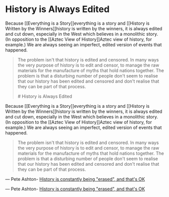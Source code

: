 # History is Always Edited

Because [[Everything is a Story]]everything is a story</a> and [[History is Written by the Winners]]history is written by the winners</a>, it is always edited and cut down, especially in the West which believes in a monolithic story. (In opposition to the [[Aztec View of History]]Aztec view</a> of history, for example.) We are always seeing an imperfect, edited version of events that happened.

> <div>
>
> The problem isn't that history is edited and censored. In many ways the very purpose of history is to edit and censor, to manage the raw materials for the manufacture of myths that hold nations together. The problem is that a disturbing number of people don't seem to realise that our history has been edited and censored and don't realise that they can be part of that process.
>
> </div># History is Always Edited

Because [[Everything is a Story]]everything is a story</a> and [[History is Written by the Winners]]history is written by the winners</a>, it is always edited and cut down, especially in the West which believes in a monolithic story. (In opposition to the [[Aztec View of History]]Aztec view</a> of history, for example.) We are always seeing an imperfect, edited version of events that happened.

> <div>
>
> The problem isn't that history is edited and censored. In many ways the very purpose of history is to edit and censor, to manage the raw materials for the manufacture of myths that hold nations together. The problem is that a disturbing number of people don't seem to realise that our history has been edited and censored and don't realise that they can be part of that process.
>
> </div>

— Pete Ashton- <a href="http://peteashton.com/history-is-constantly-being-erased-and-thats-ok/" >History is constantly being "erased", and that's OK</a>


— Pete Ashton- <a href="http://peteashton.com/history-is-constantly-being-erased-and-thats-ok/" >History is constantly being "erased", and that's OK</a>
